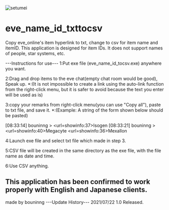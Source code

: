 ![setumei](https://user-images.githubusercontent.com/87803087/126738350-e5af300e-2f92-414f-ada5-0e2858fc49e1.png)
# eve_name_id_txttocsv
Copy eve_online's item hyperlink to txt, change to csv for item name and itemID.
This application is designed for item IDs. It does not support names of people, star systems, etc.

---Instructions for use---
1:Put exe file (eve_name_id_tocsv.exe) anywhere you want.

2:Drag and drop items to the eve chat(empty chat room would be good), Speak up.
*:(It is not impossible to create a link using the auto-link function from the right-click menu, but it is safer to avoid because the text you enter will be used as is)

3:copy your remarks from right-click menu(you can use "Copy all"), paste to txt file, and save it.
*:(Example: A string of the form shown below should be pasted)

[08:33:14] bouninng > <url=showinfo:37>Isogen</url>
[08:33:21] bouninng > <url=showinfo:40>Megacyte</url>  <url=showinfo:36>Mexallon</url>

4:Launch exe file and select txt file which made in step 3.

5:CSV file will be created in the same directory as the exe file, with the file name as date and time.

6:Use CSV anything.


This application has been confirmed to work properly with English and Japanese clients.
------
made by bouninng
---Update History---
2021/07/22 1.0 
Released.